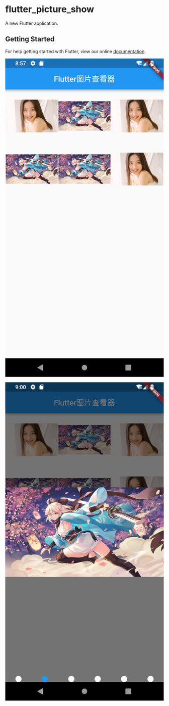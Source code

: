 # flutter_picture_show

A new Flutter application.

## Getting Started

For help getting started with Flutter, view our online
[documentation](https://flutter.io/).

!['插图'](Screenshot_1542963454.png)

!['插图'](Screenshot_1542963645.png)
